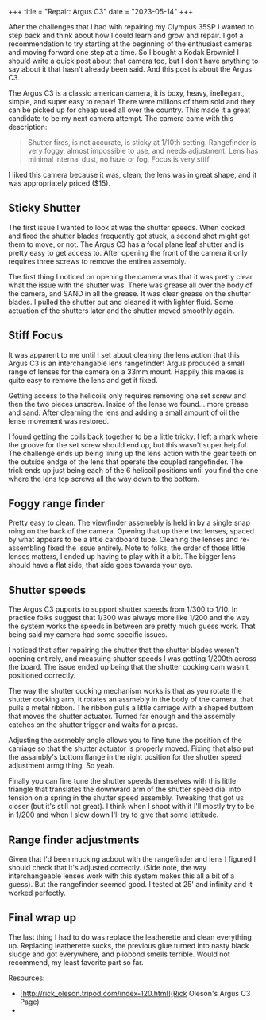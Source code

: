 +++
title = "Repair: Argus C3"
date = "2023-05-14"
+++

After the challenges that I had with repairing my Olympus 35SP I wanted to step back and think about how I could learn and grow and repair. I got a recommendation to try starting at the beginning of the enthusiast cameras and moving forward one step at a time. So I bought a Kodak Brownie! I should write a quick post about that camera too, but I don't have anything to say about it that hasn't already been said. And this post is about the Argus C3.

The Argus C3 is a classic american camera, it is boxy, heavy, inellegant, simple, and super easy to repair! There were millions of them sold and they can be picked up for cheap used all over the country. This made it a great candidate to be my next camera attempt. The camera came with this description:

> Shutter fires, is not accurate, is sticky at 1/10th setting. Rangefinder is very foggy, almost impossible to use, and needs adjustment. Lens has minimal internal dust, no haze or fog. Focus is very stiff

I liked this camera because it was, clean, the lens was in great shape, and it was appropriately priced ($15).

## Sticky Shutter

The first issue I wanted to look at was the shutter speeds. When cocked and fired the shutter blades frequently got stuck, a second shot might get them to move, or not. The Argus C3 has a focal plane leaf shutter and is pretty easy to get access to. After opening the front of the camera it only requires three screws to remove the entirea assembly.

The first thing I noticed on opening the camera was that it was pretty clear what the issue with the shutter was. There was grease all over the body of the camera, and SAND in all the grease. It was clear grease on the shutter blades. I pulled the shutter out and cleaned it with lighter fluid. Some actuation of the shutters later and the shutter moved smoothly again.

## Stiff Focus 

It was apparent to me until I set about cleaning the lens action that this Argus C3 is an interchangable lens rangefinder! Argus produced a small range of lenses for the camera on a 33mm mount. Happily this makes is quite easy to remove the lens and get it fixed.

Getting access to the helicoils only requires removing one set screw and then the two pieces unscrew. Inside of the lense we found... more grease and sand. After clearning the lens and adding a small amount of oil the lense movement was restored.

I found getting the coils back together to be a little tricky. I left a mark where the groove for the set screw should end up, but this wasn't super helpful. The challenge ends up being lining up the lens action with the gear teeth on the outside endge of the lens that operate the coupled rangefinder. The trick ends up just being each of the 6 helicoil positions until you find the one where the lens top screws all the way down to the bottom.

## Foggy range finder

Pretty easy to clean. The viewfinder assemebly is held in by a single snap roing on the back of the camera. Opening that up there two lenses, spaced by what appears to be a little cardboard tube. Cleaning the lenses and re-assembling fixed the issue entirely. Note to folks, the order of those little lenses matters, I ended up having to play with it a bit. The bigger lens should have a flat side, that side goes towards your eye.

## Shutter speeds

The Argus C3 puports to support shutter speeds from 1/300 to 1/10. In practice folks suggest that 1/300 was always more like 1/200 and the way the system works the speeds in between are pretty much guess work. That being said my camera had some specific issues.

I noticed that after repairing the shutter that the shutter blades weren't opening entirely, and measuing shutter speeds I was getting 1/200th across the board. The issue ended up being that the shutter cocking cam wasn't positioned correctly.

The way the shutter cocking mechanism works is that as you rotate the shutter cocking arm, it rotates an assmebly in the body of the camera, that pulls a metal ribbon. The ribbon pulls a little carriage with a shaped buttom that moves the shutter actuator. Turned far enough and the assembly catches on the shutter trigger and waits for a press.

Adjusting the assmebly angle allows you to fine tune the position of the carriage so that the shutter actuator is properly moved. Fixing that also put the assambly's bottom flange in the right position for the shutter speed adjustment armg thing. So yeah.

Finally you can fine tune the shutter speeds themselves with this little triangle that translates the downward arm of the shutter speed dial into tension on a spring in the shutter speed assembly. Tweaking that got us closer (but it's still not great). I think when I shoot with it I'll mostly try to be in 1/200 and when I slow down I'll try to give that some lattitude.

## Range finder adjustments

Given that I'd been mucking acbout with the rangefinder and lens I figured I should check that it's adjusted correctly. (Side note, the way interchangeable lenses work with this system makes this all a bit of a guess). But the rangefinder seemed good. I tested at 25' and infinity and it worked perfectly.

## Final wrap up

The last thing I had to do was replace the leatherette and clean everything up. Replacing leatherette sucks, the previous glue turned into nasty black sludge and got everywhere, and pliobond smells terrible. Would not recommend, my least favorite part so far.


Resources:
- [http://rick_oleson.tripod.com/index-120.html](Rick Oleson's Argus C3 Page)
- 
